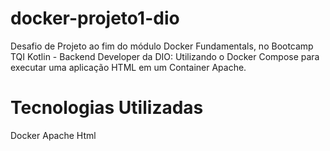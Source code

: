 # docker-projeto1-dio
Desafio de Projeto ao fim do módulo Docker Fundamentals, no Bootcamp TQI Kotlin - Backend Developer da DIO:
Utilizando o Docker Compose para executar uma aplicação HTML em um Container Apache.

# Tecnologias Utilizadas 
Docker
Apache
Html